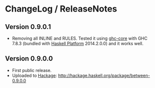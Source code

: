 # ChangeLog / ReleaseNotes


## Version 0.9.0.1

* Removing all INLINE and RULES. Tested it using [ghc-core][] with GHC 7.8.3
  (bundled with [Haskell Platform][] 2014.2.0.0) and it works well.


## Version 0.9.0.0

* First public release.
* Uploaded to [Hackage][]:
  <http://hackage.haskell.org/package/between-0.9.0.0>


[Hackage]:
  http://hackage.haskell.org/
  "HackageDB (or just Hackage) is a collection of releases of Haskell packages."
[Haskell Platform]:
  http://www.haskell.org/platform/
  "The Haskell Platform"
[ghc-core]:
  http://hackage.haskell.org/package/ghc-core
  "Display GHC's core and assembly output in a pager"
